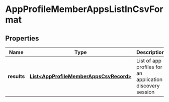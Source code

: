 # AppProfileMemberAppsListInCsvFormat

## Properties
Name | Type | Description | Notes
------------ | ------------- | ------------- | -------------
**results** | [**List&lt;AppProfileMemberAppsCsvRecord&gt;**](AppProfileMemberAppsCsvRecord.md) | List of app profiles for an application discovery session |  [optional]
